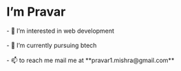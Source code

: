<h1> I’m Pravar</h1>
- 👀 I’m interested in web development <br></br>
- 🌱 I’m currently pursuing btech<br></br>
- 📫 to reach me mail me at **pravar1.mishra@gmail.com**
<!---
pravar31/pravar31 is a ✨ special ✨ repository because its `README.md` (this file) appears on your GitHub profile.
You can click the Preview link to take a look at your changes.
--->
